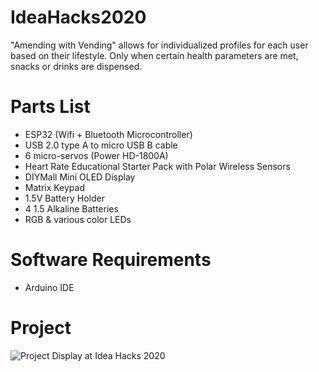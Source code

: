 # IdeaHacks2020
"Amending with Vending" allows for individualized profiles for each user based on their lifestyle. Only when certain health parameters are met, snacks or drinks are dispensed.

# Parts List
- ESP32 (Wifi + Bluetooth Microcontroller)
- USB 2.0 type A to micro USB B cable
- 6 micro-servos (Power HD-1800A)
- Heart Rate Educational Starter Pack with Polar Wireless Sensors
- DIYMall Mini OLED Display
- Matrix Keypad
- 1.5V Battery Holder
- 4 1.5 Alkaline Batteries
- RGB & various color LEDs

# Software Requirements
- Arduino IDE

# Project
![Project Display at Idea Hacks 2020](https://photos.app.goo.gl/xkBYfGMS4zMRDXrv7)
